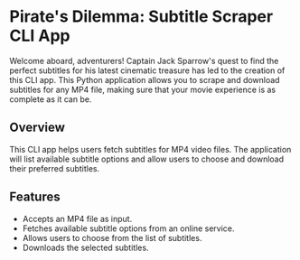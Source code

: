 # Pirate's Dilemma: Subtitle Scraper CLI App

Welcome aboard, adventurers! Captain Jack Sparrow's quest to find the perfect subtitles for his latest cinematic treasure has led to the creation of this CLI app. This Python application allows you to scrape and download subtitles for any MP4 file, making sure that your movie experience is as complete as it can be.

## Overview

This CLI app helps users fetch subtitles for MP4 video files. The application will list available subtitle options and allow users to choose and download their preferred subtitles.

## Features

- Accepts an MP4 file as input.
- Fetches available subtitle options from an online service.
- Allows users to choose from the list of subtitles.
- Downloads the selected subtitles.



